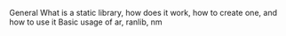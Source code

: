 General What is a static library, how does it work, how to create one, and how to use it Basic usage of ar, ranlib, nm
